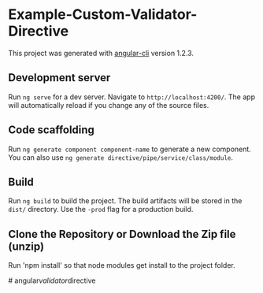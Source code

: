 # Example-Custom-Validator-Directive

This project was generated with [angular-cli](https://github.com/angular/angular-cli) version 1.2.3.

## Development server
Run `ng serve` for a dev server. Navigate to `http://localhost:4200/`. The app will automatically reload if you change any of the source files.

## Code scaffolding

Run `ng generate component component-name` to generate a new component. You can also use `ng generate directive/pipe/service/class/module`.

## Build

Run `ng build` to build the project. The build artifacts will be stored in the `dist/` directory. Use the `-prod` flag for a production build.


## Clone the Repository or Download the Zip file (unzip) 
Run 'npm install' so that node modules get install to the project folder.

#   a n g u l a r _ v a l i d a t o r _ d i r e c t i v e  
 